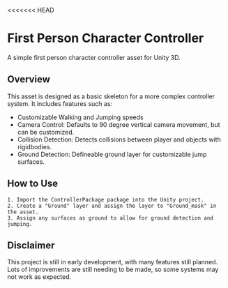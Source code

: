 <<<<<<< HEAD

# First Person Character Controller

A simple first person character controller asset for Unity 3D.



## Overview

This asset is designed as a basic skeleton for a more complex controller system. It includes features such as:

- Customizable Walking and Jumping speeds
- Camera Control: Defaults to 90 degree vertical camera movement, but can be customized.
- Collision Detection: Detects collisions between player and objects with rigidbodies.
- Ground Detection: Defineable ground layer  for customizable jump surfaces.


## How to Use

    1. Import the ControllerPackage package into the Unity project.
    2. Create a "Ground" layer and assign the layer to "Ground_mask" in the asset.
    3. Assign any surfaces as ground to allow for ground detection and jumping.

    
## Disclaimer

This project is still in early development, with many features still planned. Lots of improvements are still needing to be made, so some systems may not work as expected. 

